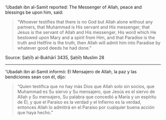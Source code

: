 ‘Ubadah ibn al-Samit reported: The Messenger of Allah, peace and blessings be upon him, said:
> “Whoever testifies that there is no God but Allah alone without any partners, that Muhammad is His servant and His messenger, that Jesus is the servant of Allah and His messenger, His word which He bestowed upon Mary and a spirit from Him, and that Paradise is the truth and Hellfire is the truth, then Allah will admit him into Paradise by whatever good deeds he had done.”

Source: Ṣaḥīḥ al-Bukhārī 3435, Ṣaḥīḥ Muslim 28

<hr>

'Ubadah ibn al-Samit informó: El Mensajero de Allah, la paz y las bendiciones sean con él, dijo:

> “Quien testifica que no hay más Dios que Allah solo sin socios, que Muhammad es Su siervo y Su mensajero, que Jesús es el siervo de Allah y Su mensajero, Su palabra que concedió a María y un espíritu de Él, y que el Paraíso es la verdad y el Infierno es la verdad, entonces Allah lo admitirá en el Paraíso por cualquier buena acción que haya hecho.”